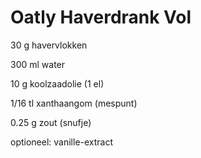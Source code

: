 # Oatly Haverdrank Vol
30 g havervlokken

300 ml water

10 g koolzaadolie (1 el)

1/16 tl xanthaangom (mespunt)

0.25 g zout (snufje)

optioneel: vanille-extract